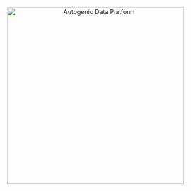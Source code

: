 <p align="center">
  <img align="center" title="Autogenic Data Platform" alt="Autogenic Data Platform" width="400" 
    src="https://i.imgur.com/lZIN2H9.mp4"
  >
</p>

